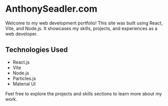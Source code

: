 # AnthonySeadler.com

Welcome to my web development portfolio! This site was built using React, Vite, and Node.js. It showcases my skills, projects, and experiences as a web developer.

## Technologies Used

- React.js
- Vite
- Node.js
- Particles.js
- Material UI


Feel free to explore the projects and skills sections to learn more about my work.

